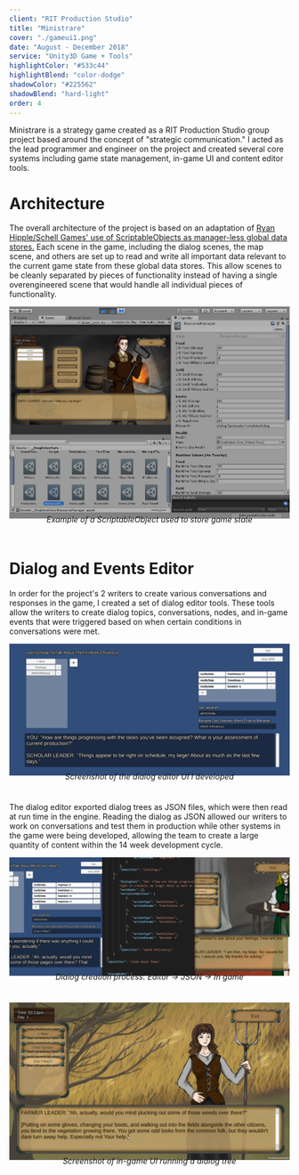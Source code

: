 ```yaml
---
client: "RIT Production Studio"
title: "Ministrare"
cover: "./gameui1.png"
date: "August - December 2018"
service: "Unity3D Game + Tools"
highlightColor: "#533c44"
highlightBlend: "color-dodge"
shadowColor: "#225562"
shadowBlend: "hard-light"
order: 4
---
```

Ministrare is a strategy game created as a RIT Production Studio group project based around the concept of "strategic communication." I acted as the lead programmer
and engineer on the project and created several core systems including game state management, in-game UI and content editor tools.

# Architecture

The overall architecture of the project is based on an adaptation of [Ryan Hipple/Schell Games' use of ScriptableObjects as manager-less global data stores.](https://www.youtube.com/watch?v=raQ3iHhE_Kk)
Each scene in the game, including the dialog scenes, the map scene, and others are set up to read and write all important data relevant to the current game state from these global data stores.
This allow scenes to be cleanly separated by pieces of functionality instead of having a single overengineered scene that would handle all individual pieces of functionality.

![](./editorui2.png)
<div style="width: 100%; text-align: center; padding-bottom: 24px; margin-top: -24px">
    <em>Example of a ScriptableObject used to store game state</em>
</div>

# Dialog and Events Editor

In order for the project's 2 writers to create various conversations and responses in the game, I created a set of dialog editor tools.
These tools allow the writers to create dialog topics, conversations, nodes, and in-game events that were triggered based on when certain conditions
in conversations were met.

![](./editorui1.png)
<div style="width: 100%; text-align: center; padding-bottom: 24px; margin-top: -24px">
    <em>Screenshot of the dialog editor UI I developed</em>
</div>

The dialog editor exported dialog trees as JSON files, which were then read at run time in the engine. Reading the dialog as JSON
allowed our writers to work on conversations and test them in production while other systems in the game were being developed, allowing the
team to create a large quantity of content within the 14 week development cycle.

![](./dialog_process.png)
<div style="width: 100%; text-align: center; padding-bottom: 24px; margin-top: -24px">
    <em>Dialog creation process. Editor -> JSON -> In game</em>
</div>

![](./gameui1.png)
<div style="width: 100%; text-align: center; padding-bottom: 24px; margin-top: -24px">
    <em>Screenshot of in-game UI running a dialog tree</em>
</div>